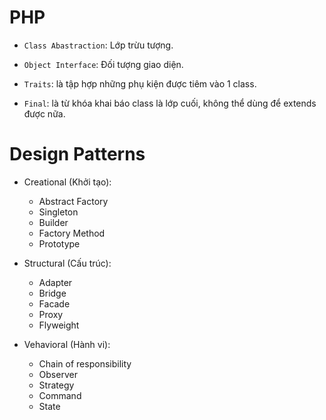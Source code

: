 # PHP

- `Class Abastraction`: Lớp trừu tượng.

- `Object Interface`: Đối tượng giao diện.

- `Traits`: là tập hợp những phụ kiện được tiêm vào 1 class.

- `Final`: là từ khóa khai báo class là lớp cuối, không thể dùng để extends được nữa.


# Design Patterns

- Creational (Khởi tạo): 
    - Abstract Factory
    - Singleton
    - Builder
    - Factory Method
    - Prototype

- Structural (Cấu trúc):
    - Adapter
    - Bridge
    - Facade
    - Proxy
    - Flyweight

- Vehavioral (Hành vi): 
    - Chain of responsibility
    - Observer
    - Strategy
    - Command
    - State